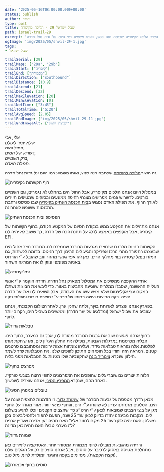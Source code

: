```yaml
---
date: '2025-05-16T08:00:00.000+00:00'
status: publish
author: יהודה
type: post
title: שביל ישראל 29 - הליכה מקיסריה
path: israel-trail-29
excerpt: 'אלי, אלי // שלא יגמר לעולם // החול והים, // רשרוש של המים, // ברק השמיים, // תפילת האדם. זה השיר הליכה לקיסריה שכתבה חנה סנש, ואותו משמיע רמי היום על גדות נחל חדרה.'
ogImage: 'img/2025/05/shvil-29-1.jpg'
tags:
- שביל ישראל

trailSerial: [29]
trailMaps: ["29a", "29b"]
trailStart: ["קיסריה"]
trailEnd: ["מכמורת"]
trailDirection: ["southbound"]
trailDistance: [10.9]
trailAscend: [21]
trailDescend: [32]
trailMaxElevation: [20]
trailMinElevation: [0]
trailNetTime: ["3:45"]
trailTotalTime: ["5:20"]
trailAvgSpeed: [2.05]
trailEndImage: ["img/2025/05/shvil-29-11.jpg"]
trailEndImageAlt: ["קבוצת יסמין"]
--- 
```

*אלי, אלי*  
*שלא יגמר לעולם*  
*החול והים,*  
*רשרוש של המים,*  
*ברק השמיים,*  
*תפילת האדם.*  

זה השיר [הליכה לקיסריה](https://he.wikipedia.org/wiki/%D7%94%D7%9C%D7%99%D7%9B%D7%94_%D7%9C%D7%A7%D7%99%D7%A1%D7%A8%D7%99%D7%94) שכתבה חנה סנש, ואותו משמיע רמי היום על גדות נחל חדרה.

![חוף הקשתות בקיסריה](/img/2025/05/shvil-29-1.jpg "חוף הקשתות בקיסריה")

במסלול היום אנחנו הולכים **מ**קיסריה, אבל החול והים בהחלט לא נגמרים, וגם השמיים בורקים. לרשרוש המים מפריעים מצנחי רחיפה ממונעים ומסוקים שמטיסים  תיירים לאורך החוף. את תפילת האדם נפגוש ב[בית הכנסת העתיק בקיסריה](https://caesarea.com/rec-leisure/%D7%9E%D7%AA%D7%97%D7%9D-%D7%91%D7%99%D7%AA-%D7%94%D7%9B%D7%A0%D7%A1%D7%AA-%D7%94%D7%A2%D7%AA%D7%99%D7%A7/) שבו פסיפס ורחבת התכנסות ששופצו לאחרונה.

![הפסיפס ובית הכנסת העתיק](/img/2025/05/shvil-29-2.jpg "הפסיפס ובית הכנסת העתיק")

  אנחנו מתחילים את המקטע ממש בנקודת הסיום של המקטע הקודם, בחוף הקשתות של קיסריה, אבל מוקפצים באמצע לדלג על תחנת הכח של חדרה, כך ששוב לא יהיה לנו EFI. 



הקשתות בנויות מלבנים שנחצבו מגבעות הכורכר שממזרח לנו. הכורכר נוצר מחול הים שבעצמו התפורר מהרי מרכז אפריקה והגיע לים התיכון דרך הנילוס. בדומה לקשתות, גם המזח בנמל קיסריה בנוי מחלקי הרים. כאן זהו אפר געשי מההר וזוב שהובל ע״י הורדוס באניות מפומפי ונותן לו את המראה השחור. 

![נמל קיסריה](/img/2025/05/shvil-29-3.jpg "נמל קיסריה")


אחרי ההקפצה ממשיכים את המסלול מפארק נחל חדרה. חדרה הוקמה ע״י אנשי העלייה הראשונה, שסבלו ממלריה שהגיעה מהביצות באזור. כדי ליבש את הביצות נשתלו במקום עצי אקליפטוס שלא ממש עשו את העבודה, אבל השאירו לנו את יער חדרה היפה. ניקוז הביצות נעשה בסופו של דבר ע״י חפירת בורות ותעלות ניקוז. 

בפארק אנחנו עוצרים לארוחת בוקר, ולתה שהכין ערן. לאחר הצילום הקבוצתי, אנחנו עוזבים את שביל ישראל (ומדלגים על יער חדרה) וממשיכים בשביל הים, הקרוב יותר לחוף. 

![טבלאות גדוד](/img/2025/05/shvil-29-6.jpg "טבלאות גדוד")

בחוף אנחנו פוגשים שוב את גבעות הכורכר ממזרח לנו, אבל גם במערב, בתוך הים. הבליה מכרסמת במרגלות הגבעות, מפילה את החלק העליון לים, ואז שוחקת אותו לפלטות. אלה נקראות [טבלאות גידוד](https://he.wikipedia.org/wiki/%D7%98%D7%91%D7%9C%D7%AA_%D7%92%D7%99%D7%93%D7%95%D7%93), ועליהן צומחות אצות ירוקות ומסתובבים סרטנים קטנים. המראה הזה יחודי בכל חופי הים התיכון לחופים שלנו. את הטבלאות עוזר לשמר חילזון שנקרא [צינוריר בונה](https://he.wikipedia.org/wiki/%D7%A6%D7%99%D7%A0%D7%95%D7%A8%D7%99%D7%A8_%D7%91%D7%95%D7%A0%D7%94) שהקונכיות שלו מגינות על הטבלאות מפני בליה.


![מפרצים בחוף](/img/2025/05/shvil-29-7.jpg "מפרצים בחוף")

הלוחות יוצרים גם שוברי גלים שהופכים את המפרצונים לחופי רחצה בצבעי טורקיז. באחד מהם, שנקרא [המפרץ הסיני](https://www.parks.org.il/new/%D7%94%D7%9E%D7%A4%D7%A8%D7%A5-%D7%94%D7%A1%D7%99%D7%A0%D7%99-%D7%91%D7%97%D7%95%D7%A3-%D7%92%D7%93%D7%95%D7%A8-%D7%90%D7%95-%D7%A4%D7%A2%D7%9D-%D7%A8%D7%90%D7%A9%D7%95%D7%A0%D7%94-%D7%91%D7%99%D7%9D/), אנחנו עוצרים לשכשוך. 

![טובלים במפרץ הסיני](/img/2025/05/shvil-29-8.jpg "טובלים במפרץ הסיני")

מכאן הדרך מטפסת על גבעות הכורכר של [שמורת גדור](https://www.parks.org.il/trip/gdor/). זו הזדמנות לתצפית שונה על הים. הסלעים מתחתנו עדיין לא שוטחו ע״י הים, והחוף פראי יותר. אזור מגודר על החוף מגן על ביצי הצבים שמובאות לכאן ע״י הרט״ג כדי שהצבים הקטנים יוכלו להגיע בשלום לים. הנקבות מבינהם יחזרו בדיוק לכאן עוד 25 שנה, הפעם לחפור ולהטיל ביצים בקן משלהן. האם יהיה להן בעוד 25 מקום לחזור אליו? האם תהיה כאן מדינה שעדיין אכפת לה מערכי טבע? האם תהיה כאן מדינה?


![שמורת גדור](/img/2025/05/shvil-29-9.jpg "שמורת גדור")

הירידה מהגבעות מובילה לחוף מכמורת המסודר יותר. האטרקציה לתיירים כאן מתחלפת מטיסה במסוק לרכיבה על סוסים, אבל אנחנו סומכים רק על הרגלים שלנו (וקצת הקפצות). מסיימים בקפה וחגיגת יומולדת לרוני. מזל טוב. 

![סוסים בחוף מכמורת](/img/2025/05/shvil-29-10.jpg "סוסים בחוף מכמורת")
